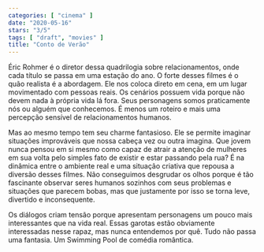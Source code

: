 ```yaml
---
categories: [ "cinema" ]
date: "2020-05-16"
stars: "3/5"
tags: [ "draft", "movies" ]
title: "Conto de Verão"
---
```

Éric Rohmer é o diretor dessa quadrilogia sobre relacionamentos, onde
cada título se passa em uma estação do ano. O forte desses filmes é
o quão realista é a abordagem. Ele nos coloca direto em cena, em um
lugar movimentado com pessoas reais. Os cenários possuem vida porque não
devem nada à própria vida lá fora. Seus personagens somos praticamente
nós ou alguém que conhecemos. É menos
um roteiro e mais uma percepção sensível de relacionamentos humanos.

Mas ao mesmo tempo tem seu charme fantasioso. Ele se permite imaginar
situações improváveis que nossa cabeça vez ou outra imagina. Que jovem
nunca pensou em si mesmo como capaz de atrair a atenção de mulheres
em sua volta pelo simples fato de existir e estar passando pela rua? É na
dinâmica entre o ambiente real e uma situação criativa
que repousa a diversão desses filmes. Não conseguimos desgrudar os
olhos porque é tão fascinante observar seres humanos sozinhos com seus
problemas e situações que parecem bobas, mas que justamente por
isso se torna leve, divertido e inconsequente.

Os diálogos criam tensão porque apresentam personagens um pouco
mais interessantes que na vida real. Essas garotas estão obviamente
interessadas nesse rapaz, mas nunca entendemos por quê. Tudo não passa
uma fantasia. Um Swimming Pool de comédia romântica.
